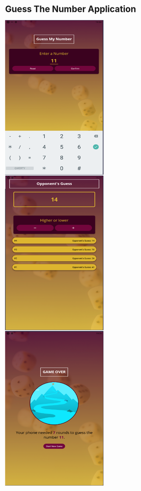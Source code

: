 # Guess The Number Application

<img src="assets/images/1.PNG" width="320" height="500" />
<img src="assets/images/2.PNG" width="320" height="500" />
<img src="assets/images/3.PNG" width="320" height="500" />
